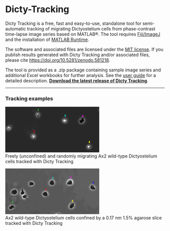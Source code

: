 # Dicty-Tracking
Dicty Tracking is a free, fast and easy-to-use, standalone tool for semi-automatic tracking of migrating Dictyostelium cells from phase-contrast time-lapse image series based on MATLAB®. The tool requires [Fiji/ImageJ](https://imagej.net/Fiji) and the installation of [MATLAB Runtime](https://www.mathworks.com/products/compiler/mcr.html).

The software and associated files are licensed under the [MIT license](LICENSE). If you publish results generated with Dicty Tracking and/or associated files, please cite https://doi.org/10.5281/zenodo.581218.

The tool is provided as a .zip package containing sample image series and additional Excel workbooks for further analysis. See the [user guide](https://github.com/ChristofLitschko/Dicty-Tracking/raw/master/Dicty-Tracking-User-Guide.pdf) for a detailed description. **[Download the latest release of Dicty Tracking](https://github.com/ChristofLitschko/Dicty-Tracking/archive/v1.3.2.zip)**.


-----------------------------------------------------------------------------------------------------------------------------------
### Tracking examples

![alt text](https://github.com/ChristofLitschko/Dicty-Tracking/blob/master/demo-movies/demo-mov-unconfined.gif) <br />
Freely (unconfined) and randomly migrating Ax2 wild-type Dictyostelium cells tracked with Dicty Tracking

![alt text](https://github.com/ChristofLitschko/Dicty-Tracking/blob/master/demo-movies/demo-mov-confined.gif) <br />
Ax2 wild-type Dictyostelium cells confined by a 0.17 nm 1.5% agarose slice tracked with Dicty Tracking
